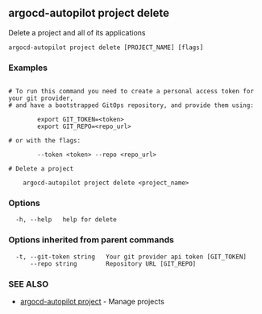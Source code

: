 ## argocd-autopilot project delete

Delete a project and all of its applications

```
argocd-autopilot project delete [PROJECT_NAME] [flags]
```

### Examples

```

# To run this command you need to create a personal access token for your git provider,
# and have a bootstrapped GitOps repository, and provide them using:
    
        export GIT_TOKEN=<token>
        export GIT_REPO=<repo_url>

# or with the flags:
    
        --token <token> --repo <repo_url>
        
# Delete a project
    
    argocd-autopilot project delete <project_name>

```

### Options

```
  -h, --help   help for delete
```

### Options inherited from parent commands

```
  -t, --git-token string   Your git provider api token [GIT_TOKEN]
      --repo string        Repository URL [GIT_REPO]
```

### SEE ALSO

* [argocd-autopilot project](argocd-autopilot_project.md)	 - Manage projects

